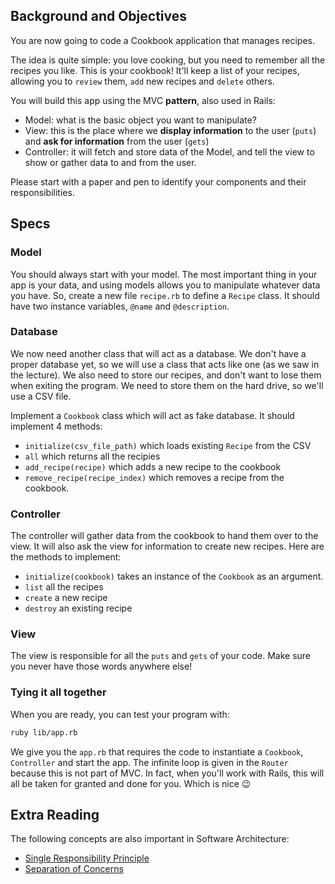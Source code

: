 ## Background and Objectives

You are now going to code a Cookbook application that manages recipes.

The idea is quite simple: you love cooking, but you need to remember all the recipes you like. This is your cookbook! It'll keep a list of your recipes, allowing you to `review` them, `add` new recipes and `delete` others.

You will build this app using the MVC **pattern**, also used in Rails:

- Model: what is the basic object you want to manipulate?
- View: this is the place where we **display information** to the user (`puts`) and **ask for information** from the user (`gets`)
- Controller: it will fetch and store data of the Model, and tell the view to show or gather data to and from the user.

Please start with a paper and pen to identify your components and their responsibilities.

## Specs

### Model

You should always start with your model. The most important thing in your app is your data, and using models allows you to manipulate whatever data you have. So, create a new file `recipe.rb` to define a `Recipe` class. It should have two instance variables, `@name` and `@description`.

### Database

We now need another class that will act as a database. We don't have a proper database yet, so we will use a class that acts like one (as we saw in the lecture). We also need to store our recipes, and don't want to lose them when exiting the program. We need to store them on the hard drive, so we'll use a CSV file.

Implement a `Cookbook` class which will act as fake database. It should implement 4 methods:

- `initialize(csv_file_path)` which loads existing `Recipe` from the CSV
- `all` which returns all the recipies
- `add_recipe(recipe)` which adds a new recipe to the cookbook
- `remove_recipe(recipe_index)` which removes a recipe from the cookbook.

### Controller

The controller will gather data from the cookbook to hand them over to the view. It will also ask the view for information to create new recipes. Here are the methods to implement:

- `initialize(cookbook)` takes an instance of the `Cookbook` as an argument.
- `list` all the recipes
- `create` a new recipe
- `destroy` an existing recipe

### View

The view is responsible for all the `puts` and `gets` of your code. Make sure you never have those words anywhere else!

### Tying it all together

When you are ready, you can test your program with:

```bash
ruby lib/app.rb
```

We give you the `app.rb` that requires the code to instantiate a `Cookbook`, `Controller` and start the app. The infinite loop is given in the `Router` because this is not part of MVC. In fact, when you'll work with Rails, this will all be taken for granted and done for you. Which is nice 😉

## Extra Reading

The following concepts are also important in Software Architecture:

- [Single Responsibility Principle](http://en.wikipedia.org/wiki/Single_responsibility_principle)
- [Separation of Concerns](http://en.wikipedia.org/wiki/Separation_of_concerns)
